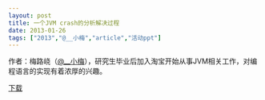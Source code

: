 ```yaml
---
layout: post
title: 一个JVM crash的分析解决过程
date: 2013-01-26
tags: ["2013","@__小梅","article","活动ppt"]
---
```


作者：梅路峣（[@__小梅](http://weibo.com/u/1063244843)），研究生毕业后加入淘宝开始从事JVM相关工作，对编程语言的实现有着浓厚的兴趣。 

[下载](http://greenteajug.github.io/images/一个JVM-crash的分析解决过程.pdf)